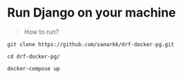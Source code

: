 # Run Django on your machine

> How to run?

````
git clone https://github.com/sanarkk/drf-docker-pg.git

cd drf-docker-pg/

docker-compose up
````
